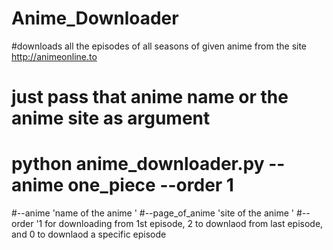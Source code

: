 # Anime_Downloader
#downloads all the episodes of all seasons of given anime from the site http://animeonline.to
# just pass that anime name or the anime site as argument 

# python anime_downloader.py --anime one_piece --order 1

#--anime 'name of the anime '
#--page_of_anime 'site of the anime '
#--order '1 for downloading from 1st episode, 2 to downlaod from last episode, and 0 to downlaod a specific episode 
